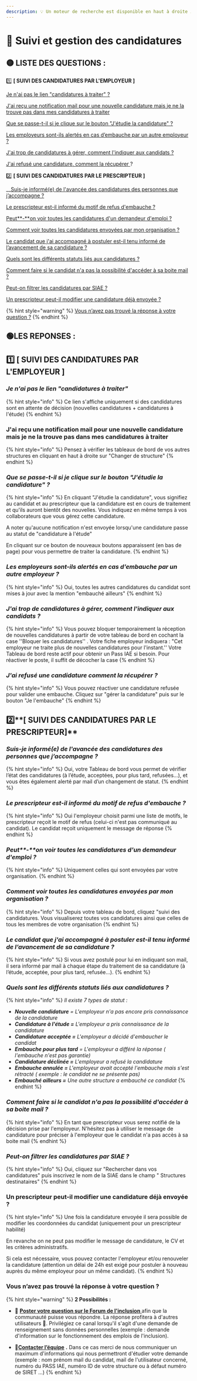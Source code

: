```yaml
---
description: 💡 Un moteur de recherche est disponible en haut à droite ↗↗↗
---
```


# 👀 Suivi et gestion des candidatures

## 🟡 LISTE DES QUESTIONS  :

1️⃣ **\[ SUIVI DES CANDIDATURES PAR L'EMPLOYEUR ]**

[Je n'ai pas le lien "candidatures à traiter" ?](suivi-des-candidatures.md#je-nai-pas-le-lien-candidatures-a-traiter)

[J'ai reçu une notification mail pour une nouvelle candidature mais je ne la trouve pas dans mes candidatures à traiter](suivi-des-candidatures.md#jai-recu-une-notification-mail-pour-une-nouvelle-candidature-mais-je-ne-la-trouve-pas-dans-mes-candidatures-a-traiter)

[Que se passe-t-il si je clique sur le bouton "J'étudie la candidature" ?](suivi-des-candidatures.md#que-se-passe-t-il-si-je-clique-sur-le-bouton-jetudie-la-candidature)

[Les employeurs sont-ils alertés en cas d’embauche par un autre employeur ?](suivi-des-candidatures.md#les-employeurs-sont-ils-alertes-en-cas-dembauche-par-un-autre-employeur)

[J'ai trop de candidatures à gérer, comment l'indiquer aux candidats ?](suivi-des-candidatures.md#jai-trop-de-candidatures-a-gerer-comment-lindiquer-aux-candidats)

[J'ai refusé une candidature, comment la récupérer ](suivi-des-candidatures.md#jai-refuse-annule-une-candidature-par-erreur-comment-la-recuperer)?

2️⃣ **\[ SUIVI DES CANDIDATURES PAR LE PRESCRIPTEUR ]**

__[Suis-je informé(e) de l'avancée des candidatures des personnes que j’accompagne ?](suivi-des-candidatures.md#suis-je-informe-e-de-lavancee-des-candidatures-des-personnes-que-jaccompagne)

[Le prescripteur est-il informé du motif de refus d'embauche ?](suivi-des-candidatures.md#le-prescripteur-est-il-informe-du-motif-de-refus-dembauche)

[Peut**-**on voir toutes les candidatures d'un demandeur d'emploi ?](suivi-des-candidatures.md#peut-on-voir-toutes-les-candidatures-dun-demandeur-demploi)

[Comment voir toutes les candidatures envoyées par mon organisation ?](suivi-des-candidatures.md#comment-voir-toutes-les-candidatures-envoyees-par-mon-organisation)

[Le candidat que j'ai accompagné à postuler est-il tenu informé de l’avancement de sa candidature ?](suivi-des-candidatures.md#le-candidat-que-jai-accompagne-a-postuler-est-il-tenu-informe-de-lavancement-de-sa-candidature)

[Quels sont les différents statuts liés aux candidatures ?](suivi-des-candidatures.md#quels-sont-les-differents-statuts-lies-aux-candidatures)

[Comment faire si le candidat n'a pas la possibilité d'accéder à sa boite mail ?](suivi-des-candidatures.md#comment-faire-si-le-candidat-na-pas-la-possibilite-dacceder-a-sa-boite-mail)

[Peut-on filtrer les candidatures par SIAE ?](suivi-des-candidatures.md#peut-on-filtrer-les-candidatures-par-siae)

[Un prescripteur peut-il modifier une candidature déjà envoyée ?](suivi-des-candidatures.md#un-prescripteur-peut-il-modifier-une-candidature-deja-envoyee)

{% hint style="warning" %}
[Vous n’avez pas trouvé la réponse à votre question ?](suivi-des-candidatures.md#vous-navez-pas-trouve-la-reponse-a-votre-question)
{% endhint %}

## 🟢LES REPONSES :&#x20;

## 1️⃣ **\[ SUIVI DES CANDIDATURES PAR L'EMPLOYEUR ]**

### _Je n'ai pas le lien "candidatures à traiter"_

{% hint style="info" %}
Ce lien s'affiche uniquement si des candidatures sont en attente de décision (nouvelles candidatures + candidatures à l'étude)
{% endhint %}

### J'ai reçu une notification mail pour une nouvelle candidature mais je ne la trouve pas dans mes candidatures à traiter

{% hint style="info" %}
Pensez à vérifier les tableaux de bord de vos autres structures en cliquant en haut à droite sur "Changer de structure"
{% endhint %}

### _Que se passe-t-il si je clique sur le bouton "J'étudie la candidature" ?_

{% hint style="info" %}
En cliquant "J'étudie la candidature", vous signifiez au candidat et au prescripteur que la candidature est en cours de traitement et qu'ils auront bientôt des nouvelles. Vous indiquez en même temps à vos collaborateurs que vous gérez cette candidature.

A noter qu'aucune notification n'est envoyée lorsqu'une candidature passe au statut de "candidature à l'étude"

En cliquant sur ce bouton de nouveaux boutons apparaissent (en bas de page) pour vous permettre de traiter la candidature.
{% endhint %}

### _Les employeurs sont-ils alertés en cas d’embauche par un autre employeur ?_

{% hint style="info" %}
Oui, toutes les autres candidatures du candidat sont mises à jour avec la mention "embauché ailleurs"
{% endhint %}

### _J'ai trop de candidatures à gérer, comment l'indiquer aux candidats ?_

{% hint style="info" %}
Vous pouvez bloquer temporairement la réception de nouvelles candidatures à partir de votre tableau de bord en cochant la case ''Bloquer les candidatures'' . Votre fiche employeur indiquera : "Cet employeur ne traite plus de nouvelles candidatures pour l'instant.'' Votre Tableau de bord reste actif pour obtenir un Pass IAE si besoin. Pour réactiver le poste, il suffit de décocher la case
{% endhint %}

### _J'ai refusé une candidature comment la récupérer ?_

{% hint style="info" %}
Vous pouvez réactiver une candidature refusée pour valider une embauche. Cliquez sur "gérer la candidature" puis sur le bouton "Je l'embauche"
{% endhint %}

## 2️⃣**\[ SUIVI DES CANDIDATURES PAR LE PRESCRIPTEUR]**

### _Suis-je informé(e) de l'avancée des candidatures des personnes que j’accompagne ?_

{% hint style="info" %}
Oui, votre Tableau de bord vous permet de vérifier l’état des candidatures (à l’étude, acceptées, pour plus tard, refusées…), et vous êtes également alerté par mail d’un changement de statut.
{% endhint %}

### _Le prescripteur est-il informé du motif de refus d'embauche ?_

{% hint style="info" %}
Oui l'employeur choisit parmi une liste de motifs, le prescripteur reçoit le motif de refus (celui-ci n'est pas communiqué au candidat). Le candidat reçoit uniquement le message de réponse
{% endhint %}

### _Peut**-**on voir toutes les candidatures d'un demandeur d'emploi ?_

{% hint style="info" %}
Uniquement celles qui sont envoyées par votre organisation.
{% endhint %}

### _Comment voir toutes les candidatures envoyées par mon organisation ?_

{% hint style="info" %}
Depuis votre tableau de bord, cliquez "suivi des candidatures. Vous visualiserez toutes vos candidatures ainsi que celles de tous les membres de votre organisation
{% endhint %}

### _Le candidat que j'ai accompagné à postuler est-il tenu informé de l’avancement de sa candidature ?_

{% hint style="info" %}
Si vous avez postulé pour lui en indiquant son mail, il sera informé par mail à chaque étape du traitement de sa candidature (à l’étude, acceptée, pour plus tard, refusée…).
{% endhint %}

### _Quels sont les différents statuts liés aux candidatures ?_

{% hint style="info" %}
_Il existe 7 types de statut :_

* _**Nouvelle candidature** = L'employeur n'a pas encore pris connaissance de la candidature_
* _**Candidature à l'étude =** L'employeur a pris connaissance de la candidature_
* _**Candidature acceptée =** L'employeur a décidé d'embaucher le candidat_
* _**Embauche pour plus tard** = L'employeur a différé la réponse ( l'embauche n'est pas garantie)_
* _**Candidature déclinée =** L'employeur a refusé la candidature_
* _**Embauche annulée =** L'employeur avait accepté l'embauche mais s'est rétracté ( exemple : le candidat ne se présente pas)_
* _**Embauché ailleurs =** Une autre structure a embauché ce candidat_
{% endhint %}

### _Comment faire si le candidat n'a pas la possibilité d'accéder à sa boite mail ?_

{% hint style="info" %}
En tant que prescripteur vous serez notifié de la décision prise par l'employeur. N'hésitez pas à utiliser le message de candidature pour préciser à l'employeur que le candidat n'a pas accès à sa boite mail
{% endhint %}

### _Peut-on filtrer les candidatures par SIAE ?_

{% hint style="info" %}
Oui, cliquez sur "Rechercher dans vos candidatures" puis inscrivez le nom de la SIAE dans le champ " Structures destinataires"
{% endhint %}

### Un prescripteur peut-il modifier une candidature déjà envoyée ?

{% hint style="info" %}
Une fois la candidature envoyée il sera possible de modifier les coordonnées du candidat (uniquement pour un prescripteur habilité)

En revanche on ne peut pas modifier le message de candidature, le CV et les critères administratifs.

Si cela est nécessaire, vous pouvez contacter l'employeur et/ou renouveler la candidature (attention un délai de 24h est exigé pour postuler à nouveau auprès du même employeur pour un même candidat).
{% endhint %}



### **Vous n’avez pas trouvé la réponse à votre question ?**

{% hint style="warning" %}
**2 Possibilités :**

* 💬 [**Poster votre question sur le Forum de l'inclusion** ](https://forum.inclusion.beta.gouv.fr)afin que la communauté puisse vous répondre. La réponse profitera à d'autres utilisateurs 🤝. Privilégiez ce canal lorsqu'il s'agit d'une demande de renseignement sans données personnelles (exemple : demande d'information sur le fonctionnement des emplois de l'inclusion).



* 📝[**Contacter l’équipe**](https://assistance.inclusion.beta.gouv.fr) **.** Dans ce cas merci de nous communiquer un maximum d'informations qui nous permettront d'étudier votre demande (exemple : nom prénom mail du candidat, mail de l'utilisateur concerné, numéro du PASS IAE, numéro ID de votre structure ou à défaut numéro de SIRET …)
{% endhint %}

